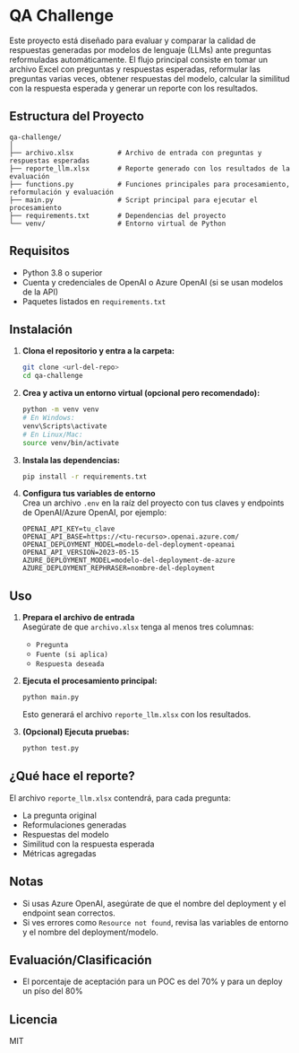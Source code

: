 # QA Challenge

Este proyecto está diseñado para evaluar y comparar la calidad de respuestas generadas por modelos de lenguaje (LLMs) ante preguntas reformuladas automáticamente. El flujo principal consiste en tomar un archivo Excel con preguntas y respuestas esperadas, reformular las preguntas varias veces, obtener respuestas del modelo, calcular la similitud con la respuesta esperada y generar un reporte con los resultados.

## Estructura del Proyecto

```
qa-challenge/
│
├── archivo.xlsx           # Archivo de entrada con preguntas y respuestas esperadas
├── reporte_llm.xlsx       # Reporte generado con los resultados de la evaluación
├── functions.py           # Funciones principales para procesamiento, reformulación y evaluación
├── main.py                # Script principal para ejecutar el procesamiento
├── requirements.txt       # Dependencias del proyecto
└── venv/                  # Entorno virtual de Python
```

## Requisitos

- Python 3.8 o superior
- Cuenta y credenciales de OpenAI o Azure OpenAI (si se usan modelos de la API)
- Paquetes listados en `requirements.txt`

## Instalación

1. **Clona el repositorio y entra a la carpeta:**
   ```bash
   git clone <url-del-repo>
   cd qa-challenge
   ```

2. **Crea y activa un entorno virtual (opcional pero recomendado):**
   ```bash
   python -m venv venv
   # En Windows:
   venv\Scripts\activate
   # En Linux/Mac:
   source venv/bin/activate
   ```

3. **Instala las dependencias:**
   ```bash
   pip install -r requirements.txt
   ```

4. **Configura tus variables de entorno**  
   Crea un archivo `.env` en la raíz del proyecto con tus claves y endpoints de OpenAI/Azure OpenAI, por ejemplo:
   ```
   OPENAI_API_KEY=tu_clave
   OPENAI_API_BASE=https://<tu-recurso>.openai.azure.com/
   OPENAI_DEPLOYMENT_MODEL=modelo-del-deployment-opeanai
   OPENAI_API_VERSION=2023-05-15
   AZURE_DEPLOYMENT_MODEL=modelo-del-deployment-de-azure
   AZURE_DEPLOYMENT_REPHRASER=nombre-del-deployment

   ```

## Uso

1. **Prepara el archivo de entrada**  
   Asegúrate de que `archivo.xlsx` tenga al menos tres columnas:  
   - `Pregunta`
   - `Fuente (si aplica)`
   - `Respuesta deseada`

2. **Ejecuta el procesamiento principal:**
   ```bash
   python main.py
   ```
   Esto generará el archivo `reporte_llm.xlsx` con los resultados.

3. **(Opcional) Ejecuta pruebas:**
   ```bash
   python test.py
   ```

## ¿Qué hace el reporte?

El archivo `reporte_llm.xlsx` contendrá, para cada pregunta:
- La pregunta original
- Reformulaciones generadas
- Respuestas del modelo
- Similitud con la respuesta esperada
- Métricas agregadas

## Notas

- Si usas Azure OpenAI, asegúrate de que el nombre del deployment y el endpoint sean correctos.
- Si ves errores como `Resource not found`, revisa las variables de entorno y el nombre del deployment/modelo.

## Evaluación/Clasificación
- El porcentaje de aceptación para un POC es del 70% y para un deploy un píso del 80%

## Licencia

MIT 
